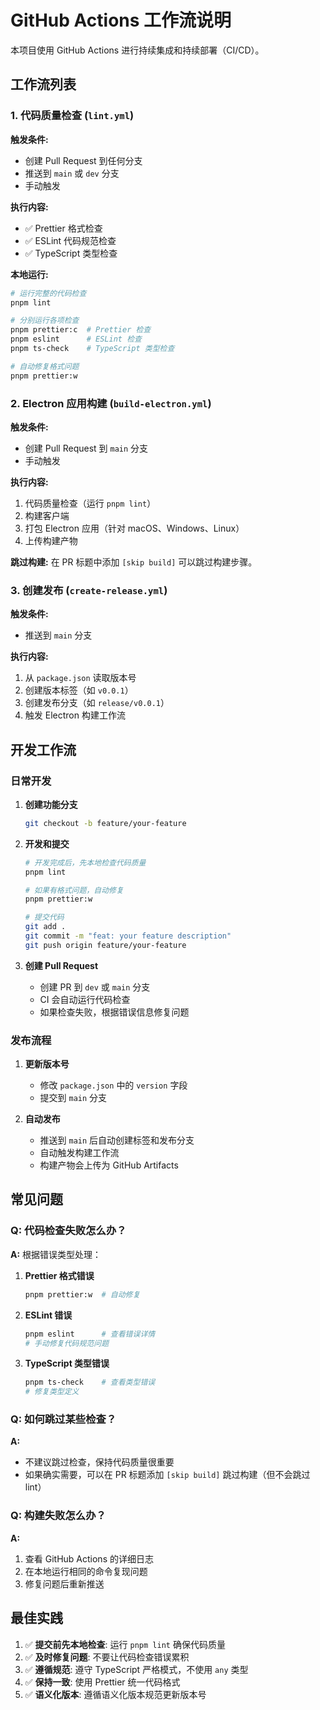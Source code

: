 # GitHub Actions 工作流说明

本项目使用 GitHub Actions 进行持续集成和持续部署（CI/CD）。

## 工作流列表

### 1. 代码质量检查 (`lint.yml`)

**触发条件:**

- 创建 Pull Request 到任何分支
- 推送到 `main` 或 `dev` 分支
- 手动触发

**执行内容:**

- ✅ Prettier 格式检查
- ✅ ESLint 代码规范检查
- ✅ TypeScript 类型检查

**本地运行:**

```bash
# 运行完整的代码检查
pnpm lint

# 分别运行各项检查
pnpm prettier:c  # Prettier 检查
pnpm eslint      # ESLint 检查
pnpm ts-check    # TypeScript 类型检查

# 自动修复格式问题
pnpm prettier:w
```

### 2. Electron 应用构建 (`build-electron.yml`)

**触发条件:**

- 创建 Pull Request 到 `main` 分支
- 手动触发

**执行内容:**

1. 代码质量检查（运行 `pnpm lint`）
2. 构建客户端
3. 打包 Electron 应用（针对 macOS、Windows、Linux）
4. 上传构建产物

**跳过构建:**
在 PR 标题中添加 `[skip build]` 可以跳过构建步骤。

### 3. 创建发布 (`create-release.yml`)

**触发条件:**

- 推送到 `main` 分支

**执行内容:**

1. 从 `package.json` 读取版本号
2. 创建版本标签（如 `v0.0.1`）
3. 创建发布分支（如 `release/v0.0.1`）
4. 触发 Electron 构建工作流

## 开发工作流

### 日常开发

1. **创建功能分支**

   ```bash
   git checkout -b feature/your-feature
   ```

2. **开发和提交**

   ```bash
   # 开发完成后，先本地检查代码质量
   pnpm lint

   # 如果有格式问题，自动修复
   pnpm prettier:w

   # 提交代码
   git add .
   git commit -m "feat: your feature description"
   git push origin feature/your-feature
   ```

3. **创建 Pull Request**
   - 创建 PR 到 `dev` 或 `main` 分支
   - CI 会自动运行代码检查
   - 如果检查失败，根据错误信息修复问题

### 发布流程

1. **更新版本号**
   - 修改 `package.json` 中的 `version` 字段
   - 提交到 `main` 分支

2. **自动发布**
   - 推送到 `main` 后自动创建标签和发布分支
   - 自动触发构建工作流
   - 构建产物会上传为 GitHub Artifacts

## 常见问题

### Q: 代码检查失败怎么办？

**A:** 根据错误类型处理：

1. **Prettier 格式错误**

   ```bash
   pnpm prettier:w  # 自动修复
   ```

2. **ESLint 错误**

   ```bash
   pnpm eslint      # 查看错误详情
   # 手动修复代码规范问题
   ```

3. **TypeScript 类型错误**
   ```bash
   pnpm ts-check    # 查看类型错误
   # 修复类型定义
   ```

### Q: 如何跳过某些检查？

**A:**

- 不建议跳过检查，保持代码质量很重要
- 如果确实需要，可以在 PR 标题添加 `[skip build]` 跳过构建（但不会跳过 lint）

### Q: 构建失败怎么办？

**A:**

1. 查看 GitHub Actions 的详细日志
2. 在本地运行相同的命令复现问题
3. 修复问题后重新推送

## 最佳实践

1. ✅ **提交前先本地检查**: 运行 `pnpm lint` 确保代码质量
2. ✅ **及时修复问题**: 不要让代码检查错误累积
3. ✅ **遵循规范**: 遵守 TypeScript 严格模式，不使用 `any` 类型
4. ✅ **保持一致**: 使用 Prettier 统一代码格式
5. ✅ **语义化版本**: 遵循语义化版本规范更新版本号
